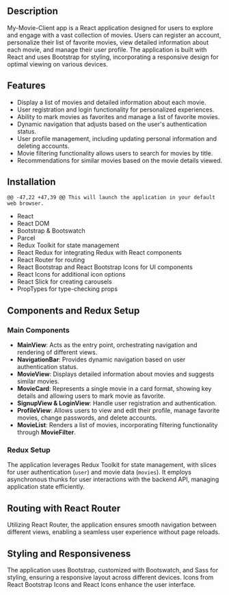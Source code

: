 ## Description

My-Movie-Client app is a React application designed for users to explore and engage with a vast collection of movies. Users can register an account, personalize their list of favorite movies, view detailed information about each movie, and manage their user profile. The application is built with React and uses Bootstrap for styling, incorporating a responsive design for optimal viewing on various devices.

## Features

-  Display a list of movies and detailed information about each movie.
-  User registration and login functionality for personalized experiences.
-  Ability to mark movies as favorites and manage a list of favorite movies.
-  Dynamic navigation that adjusts based on the user's authentication status.
-  User profile management, including updating personal information and deleting accounts.
-  Movie filtering functionality allows users to search for movies by title.
-  Recommendations for similar movies based on the movie details viewed.

## Installation

	@@ -47,22 +47,39 @@ This will launch the application in your default web browser.

-  React
-  React DOM
-  Bootstrap & Bootswatch
-  Parcel
-  Redux Toolkit for state management
-  React Redux for integrating Redux with React components
-  React Router for routing
-  React Bootstrap and React Bootstrap Icons for UI components
-  React Icons for additional icon options
-  React Slick for creating carousels
-  PropTypes for type-checking props

## Components and Redux Setup

### Main Components

-  **MainView**: Acts as the entry point, orchestrating navigation and rendering of different views.
-  **NavigationBar**: Provides dynamic navigation based on user authentication status.
-  **MovieView**: Displays detailed information about movies and suggests similar movies.
-  **MovieCard**: Represents a single movie in a card format, showing key details and allowing users to mark movie as favorite.
-  **SignupView & LoginView**: Handle user registration and authentication.
-  **ProfileView**: Allows users to view and edit their profile, manage favorite movies, change passwords, and delete accounts.
-  **MovieList**: Renders a list of movies, incorporating filtering functionality through **MovieFilter**.

### Redux Setup

The application leverages Redux Toolkit for state management, with slices for user authentication (`user`) and movie data (`movies`). It employs asynchronous thunks for user interactions with the backend API, managing application state efficiently.

## Routing with React Router

Utilizing React Router, the application ensures smooth navigation between different views, enabling a seamless user experience without page reloads.

## Styling and Responsiveness

The application uses Bootstrap, customized with Bootswatch, and Sass for styling, ensuring a responsive layout across different devices. Icons from React Bootstrap Icons and React Icons enhance the user interface.
